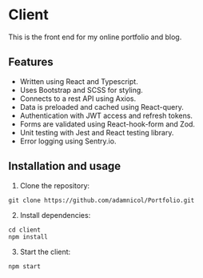 # Client
This is the front end for my online portfolio and blog.

## Features
- Written using React and Typescript.
- Uses Bootstrap and SCSS for styling.
- Connects to a rest API using Axios.
- Data is preloaded and cached using React-query.
- Authentication with JWT access and refresh tokens.
- Forms are validated using React-hook-form and Zod.
- Unit testing with Jest and React testing library.
- Error logging using Sentry.io.

## Installation and usage
1) Clone the repository:
```
git clone https://github.com/adamnicol/Portfolio.git
```
2) Install dependencies:
```
cd client 
npm install
```
3) Start the client:
```
npm start
```
